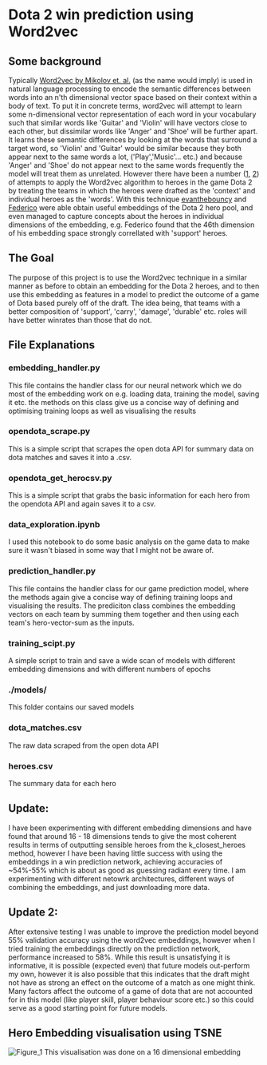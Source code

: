 # Dota 2 win prediction using Word2vec

## Some background
Typically [Word2vec by Mikolov et. al.](https://papers.nips.cc/paper/5021-distributed-representations-of-words-and-phrases-and-their-compositionality.pdf) (as the name would imply) is used in natural language processing to encode the semantic differences between words into an n'th dimensional vector space based on their context within a body of text. To put it in concrete terms, word2vec will attempt to learn some n-dimensional vector representation of each word in your vocabulary such that similar words like 'Guitar' and 'Violin' will have vectors close to each other, but dissimilar words like 'Anger' and 'Shoe' will be further apart. It learns these semantic differences by looking at the words that surround a target word, so 'Violin' and 'Guitar' would be similar because they both appear next to the same words a lot, ('Play','Music'... etc.) and because 'Anger' and 'Shoe' do not appear next to the same words frequently the model will treat them as unrelated. However there have been a number ([1](https://github.com/evanthebouncy/dota_hero_semantic_embedding), [2](http://federicov.github.io/word-embeddings-and-dota2.html)) of attempts to apply the Word2vec algorithm to heroes in the game Dota 2 by treating the teams in which the heroes were drafted as the 'context' and individual heroes as the 'words'. With this technique [evanthebouncy](https://github.com/evanthebouncy) and [Federico](http://federicov.github.io/author/federico-vaggi.html) were able obtain useful embeddings of the Dota 2 hero pool, and even managed to capture concepts about the heroes in individual dimensions of the embedding, e.g. Federico found that the 46th dimension of his embedding space strongly correllated with 'support' heroes.

## The Goal
The purpose of this project is to use the Word2vec technique in a similar manner as before to obtain an embedding for the Dota 2 heroes, and to then use this embedding as features in a model to predict the outcome of a game of Dota based purely off of the draft. The idea being, that teams with a better composition of 'support', 'carry', 'damage', 'durable' etc. roles will have better winrates than those that do not.

## File Explanations

### embedding_handler.py

This file contains the handler class for our neural network which we do most of the embedding work on e.g. loading data, training the model, saving it etc. the methods on this class give us a concise way of defining and optimising training loops as well as visualising the results

### opendota_scrape.py

This is a simple script that scrapes the open dota API for summary data on dota matches and saves it into a .csv.

### opendota_get_herocsv.py

This is a simple script that grabs the basic information for each hero from the opendota API and again saves it to a csv.

### data_exploration.ipynb

I used this notebook to do some basic analysis on the game data to make sure it wasn't biased in some way that I might not be aware of.

### prediction_handler.py

This file contains the handler class for our game prediction model, where the methods again give a concise way of defining training loops and visualising the results. The prediciton class combines the embedding vectors on each team by summing them together and then using each team's hero-vector-sum as the inputs.

### training_scipt.py

A simple script to train and save a wide scan of models with different embedding dimensions and with different numbers of epochs

### ./models/

This folder contains our saved models

### dota_matches.csv

The raw data scraped from the open dota API

### heroes.csv

The summary data for each hero

## Update:
I have been experimenting with different embedding dimensions and have found that around 16 - 18 dimensions tends to give the most coherent results in terms of outputting sensible heroes from the k_closest_heroes method, however I have been having little success with using the embeddings in a win prediction network, achieving accuracies of ~54%-55% which is about as good as guessing radiant every time. I am experimenting with different netowrk architectures, different ways of combining the embeddings, and just downloading more data.

## Update 2:
After extensive testing I was unable to improve the prediction model beyond 55% validation accuracy using the word2vec embeddings, however when I tried training the embeddings directly on the prediction network, performance increased to 58%. While this result is unsatisfying it is informative, it is possible (expected even) that future models out-perform my own, however it is also possible that this indicates that the draft might not have as strong an effect on the outcome of a match as one might think. Many factors affect the outcome of a game of dota that are not accounted for in this model (like player skill, player behaviour score etc.) so this could serve as a good starting point for future models.

## Hero Embedding visualisation using TSNE
![Figure_1](https://user-images.githubusercontent.com/49737274/57620267-9af3f180-75cb-11e9-866f-111dc06d5a3e.png)
This visualisation was done on a 16 dimensional embedding
